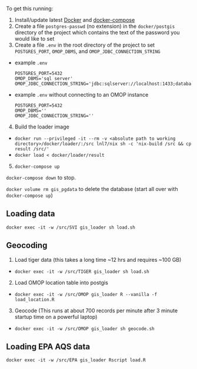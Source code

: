 To get this running:

1. Install/update latest [Docker](https://www.docker.com/get-started) and [docker-compose](https://docs.docker.com/compose/install/)
2. Create a file `postgres-passwd` (no extension) in the `docker/postgis` directory of the project which contains
the text of the password you would like to set
3. Create a file `.env` in the root directory of the project to set `POSTGRES_PORT`, `OMOP_DBMS`, and `OMOP_JDBC_CONNECTION_STRING`
  - example `.env`
    ```
    POSTGRES_PORT=5432
    OMOP_DBMS='sql server'
    OMOP_JDBC_CONNECTION_STRING='jdbc:sqlserver://localhost:1433;database=OMOP;user=omop_gis_etl;password=password'
    ```
  - example `.env` without connecting to an OMOP instance
    ```
    POSTGRES_PORT=5432
    OMOP_DBMS=''
    OMOP_JDBC_CONNECTION_STRING=''
    ```
4. Build the loader image
  - `docker run --privileged -it --rm -v <absolute path to working directory>/docker/loader/:/src lnl7/nix sh -c 'nix-build /src && cp result /src/'`
  - `docker load < docker/loader/result`
5. `docker-compose up`

`docker-compose down` to stop.

`docker volume rm gis_pgdata` to delete the database (start all over with `docker-compose up`)

## Loading data
`docker exec -it -w /src/SVI gis_loader sh load.sh`

## Geocoding
1. Load tiger data (this takes a long time ~12 hrs and requires ~100 GB)
  - `docker exec -it -w /src/TIGER gis_loader sh load.sh`
2. Load OMOP location table into postgis
  - `docker exec -it -w /src/OMOP gis_loader R --vanilla -f load_location.R`
3. Geocode (This runs at about 700 records per minute after 3 minute startup time on a powerful laptop)
  - `docker exec -it -w /src/OMOP gis_loader sh geocode.sh`

## Loading EPA AQS data
`docker exec -it -w /src/EPA gis_loader Rscript load.R`